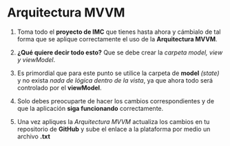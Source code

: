# Arquitectura MVVM

1. Toma todo el __proyecto de IMC__ que tienes hasta ahora y cámbialo de tal forma que se aplique correctamente el uso de la __Arquitectura MVVM__.

2. __¿Qué quiere decir todo esto?__ Que se debe crear la _carpeta model, view y viewModel_.

3. Es primordial que para este punto se utilice la carpeta de __model__ _(state)_ y no exista _nada de lógica dentro de la vista_, ya que ahora todo será controlado por el __viewModel__.

4. Solo debes preocuparte de hacer los cambios correspondientes y de que la aplicación __siga funcionando__ correctamente.

5. Una vez apliques la _Arquitectura MVVM_ actualiza los cambios en tu repositorio de __GitHub__ y sube el enlace a la plataforma por medio un archivo __.txt__